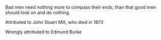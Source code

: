 Bad men need nothing more to compass their ends, than that good men should look on and do nothing.

Attributed to John Stuart Mill, who died in 1873

Wrongly attributed to Edmund Burke
